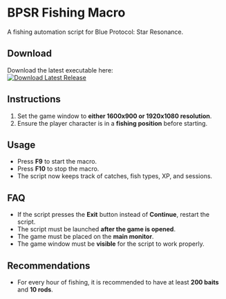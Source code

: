 # BPSR Fishing Macro

A fishing automation script for Blue Protocol: Star Resonance.

## Download

Download the latest executable here:  
[![Download Latest Release](https://img.shields.io/badge/Download-Latest%20Release-blue?style=for-the-badge)](https://github.com/rdsp04/bpsr-fishing/releases/latest)

## Instructions

1. Set the game window to **either 1600x900 or 1920x1080 resolution**.  
2. Ensure the player character is in a **fishing position** before starting.  

## Usage

- Press **F9** to start the macro.  
- Press **F10** to stop the macro.  
- The script now keeps track of catches, fish types, XP, and sessions.

## FAQ

- If the script presses the **Exit** button instead of **Continue**, restart the script.  
- The script must be launched **after the game is opened**.  
- The game must be placed on the **main monitor**.  
- The game window must be **visible** for the script to work properly.

## Recommendations

- For every hour of fishing, it is recommended to have at least **200 baits** and **10 rods**.
